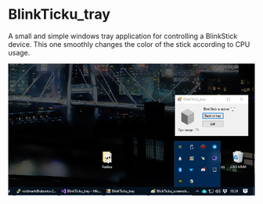 # BlinkTicku_tray
A small and simple windows tray application for controlling a BlinkStick device. This one smoothly changes the color of the stick according to CPU usage. 

![Screenshot](https://github.com/Byproduct/BlinkTicku_tray/blob/main/BlickTicku_screenshot.png)
